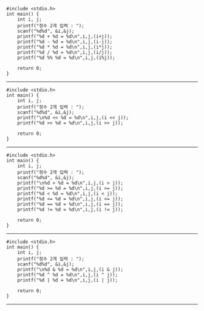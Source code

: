 ```
#include <stdio.h>
int main() {
	int i, j;
	printf("정수 2개 입력 : ");
	scanf("%d%d", &i,&j);
	printf("%d + %d = %d\n",i,j,(i+j));
	printf("%d - %d = %d\n",i,j,(i-j));
	printf("%d * %d = %d\n",i,j,(i*j));
	printf("%d / %d = %d\n",i,j,(i/j));
	printf("%d %% %d = %d\n",i,j,(i%j));
	
    return 0;
}
```
-------------------------------------------------------
```
#include <stdio.h>
int main() {
	int i, j;
	printf("정수 2개 입력 : ");
	scanf("%d%d", &i,&j);
	printf("\n%d << %d = %d\n",i,j,(i << j));
	printf("%d >> %d = %d\n",i,j,(i >> j));
	
    return 0;
}
```
-------------------------------------------------------
```
#include <stdio.h>
int main() {
	int i, j;
	printf("정수 2개 입력 : ");
	scanf("%d%d", &i,&j);
	printf("\n%d > %d = %d\n",i,j,(i > j));
	printf("%d >= %d = %d\n",i,j,(i >= j));
	printf("%d < %d = %d\n",i,j,(i < j));
	printf("%d <= %d = %d\n",i,j,(i <= j));
	printf("%d == %d = %d\n",i,j,(i == j));
	printf("%d != %d = %d\n",i,j,(i != j));
	
    return 0;
}
```
---------------------------------------------------
```
#include <stdio.h>
int main() {
	int i, j;
	printf("정수 2개 입력 : ");
	scanf("%d%d", &i,&j);
	printf("\n%d & %d = %d\n",i,j,(i & j));
	printf("%d ^ %d = %d\n",i,j,(i ^ j));
	printf("%d | %d = %d\n",i,j,(i | j));

    return 0;
}
```
-------------------------------------------------------

